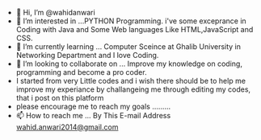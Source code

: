- 👋 Hi, I’m @wahidanwari
- 👀 I’m interested in ...PYTHON Programming. i've some exceprance in Coding with Java and Some Web languages Like HTML,JavaScript and CSS.
- 🌱 I’m currently learning ... Computer Sceince at Ghalib University in Networking Department and I love Coding.
- 💞️ I’m looking to collaborate on ... Improve my knowledge on coding, programming and become a pro coder.
- I started from very Little codes and i wish there should be to help me improve my experiance by challangeing me through editing my codes, that i post on this platform 
- please encourage me to reach my goals .........
- 📫 How to reach me ... By This E-mail Address wahid.anwari2014@gmail.com 

<!---
wahidanwari/wahidanwari is a ✨ special ✨ repository because its `README.md` (this file) appears on your GitHub profile.
You can click the Preview link to take a look at your changes.
--->
